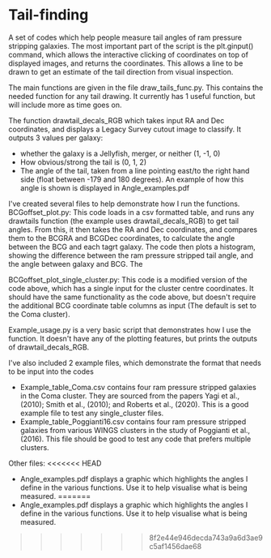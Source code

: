 # Tail-finding

A set of codes which help people measure tail angles of ram pressure stripping galaxies. The most important part of the script is the plt.ginput() command, which allows the interactive clicking of coordinates on top of displayed images, and returns the coordinates. This allows a line to be drawn to get an estimate of the tail direction from visual inspection.

The main functions are given in the file draw_tails_func.py. This contains the needed function for any tail drawing. It currently has 1 useful function, but will include more as time goes on.

The function drawtail_decals_RGB which takes input RA and Dec coordinates, and displays a Legacy Survey cutout image to classify. It outputs 3 values per galaxy: 
- whether the galaxy is a Jellyfish, merger, or neither (1, -1, 0)
- How obvious/strong the tail is (0, 1, 2)
- The angle of the tail, taken from a line pointing east/to the right hand side (float between -179 and 180 degrees). An example of how this angle is shown is displayed in Angle_examples.pdf

I've created several files to help demonstrate how I run the functions. 
BCGoffset_plot.py: This code loads in a csv formatted table, and runs any drawtails function (the example uses drawtail_decals_RGB) to get tail angles. From this, it then takes the RA and Dec coordinates, and compares them to the BCGRA and BCGDec coordinates, to calculate the angle between the BCG and each tagrt galaxy. The code then plots a histogram, showing the difference between the ram pressure stripped tail angle, and the angle between galaxy and BCG. The

BCGoffset_plot_single_cluster.py: This code is a modified version of the code above, which has a single input for the cluster centre coordinates. It should have the same functionality as the code above, but doesn't require the additional BCG coordinate table columns as input (The default is set to the Coma cluster).

Example_usage.py is a very basic script that demonstrates how I use the function. It doesn't have any of the plotting features, but prints the outputs of drawtail_decals_RGB.

I've also included 2 example files, which demonstrate the format that needs to be input into the codes
- Example_table_Coma.csv contains four ram pressure stripped galaxies in the Coma cluster. They are sourced from the papers Yagi et al., (2010); Smith et al., (2010); and Roberts et al., (2020). This is a good example file to test any single_cluster files.
- Example_table_Poggianti16.csv contains four ram pressure stripped galaxies from various WINGS clusters in the study of Poggianti et al., (2016). This file should be good to test any code that prefers multiple clusters.

Other files:
<<<<<<< HEAD
- Angle_examples.pdf displays a graphic which highlights the angles I define in the various functions. Use it to help visualise what is being measured.
=======
- Angle_examples.pdf displays a graphic which highlights the angles I define in the various functions. Use it to help visualise what is being measured.
>>>>>>> 8f2e44e946decda743a9a6d3ae9c5af1456dae68
